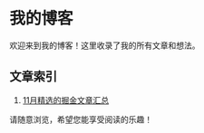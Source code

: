 # 我的博客

欢迎来到我的博客！这里收录了我的所有文章和想法。

## 文章索引

1. [11月精选的掘金文章汇总](/2024/12/13/nice-juejin-article.html)

请随意浏览，希望您能享受阅读的乐趣！
